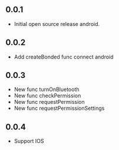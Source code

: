 ## 0.0.1

* Initial open source release android.

## 0.0.2

* Add createBonded func connect android

## 0.0.3

* New func turnOnBluetooth
* New func checkPermission
* New func requestPermission
* New func requestPermissionSettings

## 0.0.4

* Support IOS
